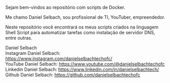 Sejam bem-vindos ao repositório com scripts de Docker.

Me chamo Daniel Selbach, sou profissional de TI, YouTuber, empreendedor.

Neste repositório você encontrará os meus scripts criados na linguagem Shell Script para automatizar tarefas como instalação de servidor DNS, entre outras.

Daniel Selbach<br>
Instagram Daniel Selbach: https://www.instagram.com/danielselbachtechofc/<br>
YouTube Daniel Selbach: https://www.youtube.com/@danielselbachtechofc<br>
Linkedin Daniel Selbach: https://www.linkedin.com/in/danielselbachtech/<br>
Github Daniel Selbach: https://github.com/danielselbachtechofc<br>
